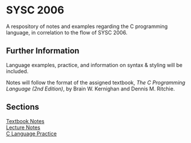 # SYSC 2006

A respository of notes and examples regarding the C programming language, in correlation to the flow of SYSC 2006.

## Further Information

Language examples, practice, and information on syntax & styling will be included.

Notes will follow the format of the assigned textbook, *The C Programming Language (2nd Edition)*, by Brain W. Kernighan and Dennis M. Ritchie.

## Sections

[Textbook Notes](https://github.com/francescasiconolfi/SYSC-2006/blob/main/Textbook-Notes.md)\
[Lecture Notes](https://github.com/francescasiconolfi/SYSC-2006/blob/main/2006-Lectures.md)\
[C Language Practice]()


